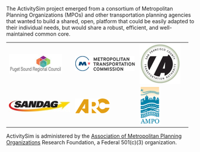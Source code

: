 The ActivitySim project emerged from a consortium of Metropolitan Planning Organizations (MPOs) and other transportation planning agencies that wanted to build a shared, open, platform that could be easily adapted to their individual needs, but would share a robust, efficient, and well-maintained common core.

| | | | | 
|-|-|-|-|
| [![PSRC](psrc.png)](http://www.psrc.org) | [![MTC](mtc.png)](https://mtc.ca.gov) | [![SFCTA](sfcta.png)](http://www.sfcta.org) | 
| [![SANDAG](sandag.jpg)](http://www.sandag.org) | [![ARC](arc.png)](https://atlantaregional.org) | [![AMPO](ampo.png)](http://www.ampo.org) |

ActivitySim is administered by the [Association of Metropolitan Planning Organizations](http://www.ampo.org) Research Foundation, a Federal 501(c)(3) organization.